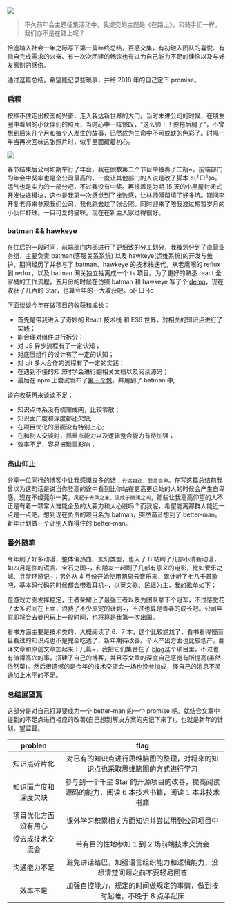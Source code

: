 ![](http://with.muyunyun.cn/6114931ddce0b5e56ade13b45e2b3ec6.jpg-muyy)

> 不久前年会主题征集活动中，我提交的主题是《在路上》，和骑手们一样，我们亦不是在路上呢？

<!--more-->

恰逢踏入社会一年之际写下第一篇年终总结，百感交集，有初融入团队的喜悦、有独自完成需求的兴奋、有一次次团建的畅饮也有过为自己能力不足的懊恼以及与好友离别的感伤。

通过这篇总结，希望能记录些琐事，并给 2018 年的自己定下 promise。

### 启程

按捺不住走出校园的兴奋，走入我达新世界的大门。当时未进公司的时候，在朋友圈中看到的小伙伴们的照片，当时心中一阵惊叹，"这么帅！！要拖后腿了"，不曾想到后来几个月和每个人发生的故事，已然成为生命中不可或缺的色彩了。时隔一年当再次回味这张照片时，似乎里面藏着初心。

![](http://with.muyunyun.cn/dd07286ed73f1c2f6091521254b9abf5.jpg-300)

春节结束后公司如期举行了年会，我在倒数第二个节目中独奏了二胡~，前端部门的年会中奖率也是全公司最高的，一度让其他部门的人说是改了脚本 o(╯□╰)o。运气也是实力的一部分吧，不过我没有中奖。再接着是为期 15 天的小黑屋封闭式开发快递模块，这也是我第一次感觉到了挫败感，让[林师傅](http://blog.5udou.cn/)帮填了好多坑。期间李开复老师来参观我们公司，我也跑去趁了张合照。同时迎来了陪我渡过短暂岁月的小伙伴虾球。一只可爱的猫咪。现在在新主人家过得很好。

### batman && hawkeye

在往后的一段时间，前端部门内部进行了更细致的分工划分，我被划分到了直营业务组，主要负责 batman(客服关系系统) 以及 hawkeye(运维系统)的开发与维护，期间经历了并参与了 batman、hawkeye 的技术栈迭代，从老鹰眼的 reflux 到 redux，以及 batman 网关独立抽离成一个 ts 项目。为了更好的熟悉 react 全家桶的工作流程，五月份的时候在仿照 batman 和 hawkeye 写了个 [demo](https://github.com/MuYunyun/reactSPA)，现在收获了几百的 Star，也算今年的一大收获吧。o(╯□╰)o

下面谈谈今年在做项目的收获和成长：

* 首先是带我进入了奇妙的 React 技术栈 和 ES6 世界，对相关的知识点进行了实践；
* 能合理对组件进行拆分；
* 对 JS 异步流程有了一定认知；
* 对底层组件的设计有了一定的认知；
* 对 git 多人合作的流程有了一定的实践；
* 在遇到不懂的知识时学会进行翻相关文档以及阅读源码；
* 最后在 npm 上尝试发布了[第一个包](https://github.com/MuYunyun/diana)，并用到了 batman 中;

谈完收获再来谈谈不足：

* 知识点体系没有梳理成网，比较零散；
* 知识面广度和深度都还欠缺;
* 在项目优化的层面没有特别上心;
* 在和别人交谈时，抓重点能力以及逻辑整合能力有待加强；
* 效率不足，容易被琐事影响；

### 高山仰止

分享一位同行的博客中让我感慨良多的话：`行远自迩，登高自卑`。在写这篇总结前我曾以为这句话是说当你登高的途中看到比你站在更高更远处的人的时候会产生自卑感，现在不经莞尔一笑，`风起于青萍之末，浪成于微澜之间`，那些让我高高仰望的人不正是有着一颗常人难能企及的大毅力和大心脏吗？而我呢，希望能离那群人能近一点是一点吧。想到现在负责的项目名为 batman，突然谐音想到了 better-man。新年计划做一个让别人靠得住的 better-man。

### 番外随笔

今年刷了好多动漫，整体偏热血、玄幻类型，也入了 B 站刷了几部小清新动漫，如四月是你的谎言、宝石之国~，和朋友一起刷了几部有意义的电影，比如爱乐之城、寻梦环游记~；另外从 4 月份开始使用网易云音乐来，累计听了七八千首歌吧，基本码代码的时候都会带着耳机~，以英文歌、民谣为主，[我的歌单如下](https://music.163.com/#/user/home?id=472504060)；

在游戏方面发挥稳定，王者荣耀上了最强王者以及为团队拿下个冠军，不过感觉花了太多时间在上面，浪费了不少原定的计划~，不过也算是青春的成长吧。公司年假即将会去曼巴玩上一段时间，也将算是我第一次出国。

看书方面主要是技术类的，大概阅读了 6、7 本，这个比较尴尬了，看书看得慢而且看过的知识点也不是完全吃透了，新年期待改善。个人产出方面也比较低产，翻译文章和原创文章加起来十几篇~，我把它们集合在了 [blog](https://github.com/MuYunyun/blog)这个项目里。不过也有值得高兴的事，搭建了自己的博客，并且写文章的深度自己感觉有所提高(虽然依然菜)。然后很遗憾的是今年的技术交流会一场也没参加成，怪自己的消息不灵通加上水平的不足。

### 总结展望篇

这部分是对自己打算要成为一个 better-man 的一个 promise 吧。就结合文章中提到的不足点进行相应的改善(自己想到解决方案的先记下来了)，也就是新年的计划。望监督。

|       problen        |                                               flag                                               |
| :------------------: | :----------------------------------------------------------------------------------------------: |
|     知识点碎片化     |           对已有的知识点进行思维脑图的整理，对将来的知识点也采取思维脑图的方式进行学习           |
| 知识面广度和深度欠缺 | 参与到一个千星 Star 的开源项目的改善，提高阅读源码的能力，阅读 6 本技术书籍，阅读 1 本非技术书籍 |
| 项目优化方面没有用心 |                           课外学习积累相关方面知识并尝试用到公司项目中                           |
|   没去成技术交流会   |                             带有目的性地参加 1 到 2 场前端技术交流会                             |
|     沟通能力不足     |              避免讲话结巴，加强语言组织能力和逻辑能力，没想清楚问题之前不要轻易回答              |
|       效率不足       |              加强自控能力，规定的时间做规定的事情，做到按时起睡，不晚于 8 点半起床               |
